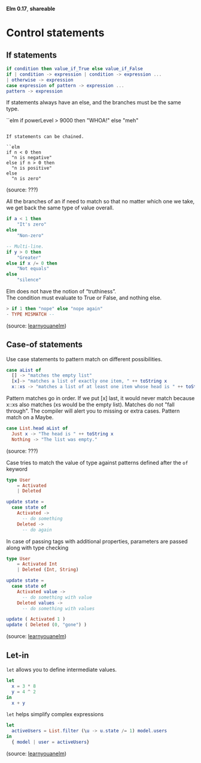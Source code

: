 **Elm 0.17**, **shareable** 

# Control statements

## If statements

```elm
if condition then value_if_True else value_if_False
if | condition -> expression | condition -> expression ...
| otherwise -> expression
case expression of pattern -> expression ...
pattern -> expression
```

If statements always have an else, and the branches must be the same type.

``elm
if powerLevel > 9000 then
"WHOA!" else
"meh"
```

If statements can be chained.

``elm
if n < 0 then
  "n is negative"
else if n > 0 then
  "n is positive"
else
  "n is zero"
```

(source: ???)

All the branches of an if need to match so that no matter which one we take, we get back the same type of value overall.
```elm
if a < 1 then
    "It's zero"
else
    "Non-zero"

-- Multi-line.
if y > 0 then
    "Greater"   
else if x /= 0 then
    "Not equals"
else
    "silence"
```    

Elm does not have the notion of “truthiness”.<br/>
The condition must evaluate to True or False, and nothing else.
```elm
> if 1 then "nope" else "nope again"
- TYPE MISMATCH --
```

(source: [learnyouanelm](https://github.com/learnyouanelm/learnyouanelm.github.io/blob/master/pages/02-starting-out.md))

## Case-of statements

Use case statements to pattern match on different possibilities.

```elm
case aList of
  [] -> "matches the empty list"
  [x]-> "matches a list of exactly one item, " ++ toString x
  x::xs -> "matches a list of at least one item whose head is " ++ toString x
```

Pattern matches go in order. If we put [x] last, it would never match because
x::xs also matches (xs would be the empty list). Matches do not "fall through".
The compiler will alert you to missing or extra cases.
Pattern match on a Maybe.

```elm
case List.head aList of
  Just x -> "The head is " ++ toString x
  Nothing -> "The list was empty."
```

(source: ???)


Case tries to match the value of type against patterns defined after the `of` keyword
```elm
type User
    = Activated
    | Deleted

update state =
  case state of
    Activated ->
      -- do something
    Deleted ->
      -- do again
```

In case of passing tags with additional properties, parameters are passed along with type checking
```elm
type User
    = Activated Int
    | Deleted (Int, String)

update state =
  case state of
    Activated value ->
      -- do something with value
    Deleted values ->
      -- do something with values

update ( Activated 1 )
update ( Deleted (0, "gone") )
```

(source: [learnyouanelm](https://github.com/learnyouanelm/learnyouanelm.github.io/blob/master/pages/02-starting-out.md))

## Let-in

`let` allows you to define intermediate values.
```elm
let
  x = 3 * 8
  y = 4 ^ 2
in
  x + y
```

`let` helps simplify complex expressions
```elm
let
  activeUsers = List.filter (\u -> u.state /= 1) model.users
in
  { model | user = activeUsers}
```

(source: [learnyouanelm](https://github.com/learnyouanelm/learnyouanelm.github.io/blob/master/pages/02-starting-out.md))